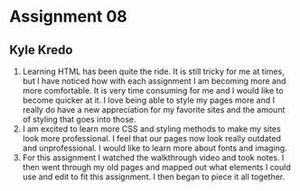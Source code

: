 # Assignment 08
## Kyle Kredo

1. Learning HTML has been quite the ride. It is still tricky for me
at times, but I have noticed how with each assignment I am becoming
more and more comfortable. It is very time consuming for me and I
would like to become quicker at it. I love being able to style
my pages more and I really do have a new appreciation for my favorite sites and the amount of styling that goes into those.
2. I am excited to learn more CSS and styling methods to make my sites look more professional. I feel that our pages now look really
outdated and unprofessional. I would like to learn more about fonts and imaging.
3. For this assignment I watched the walkthrough video and took notes. I then went through my old pages and mapped out what elements I could use and edit to fit this assignment. I then began to piece it all together. 
